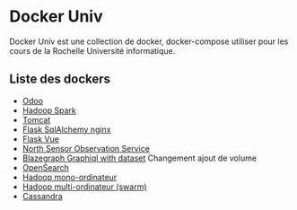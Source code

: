 # Docker Univ

Docker Univ est une collection de docker, docker-compose utiliser pour les cours de la Rochelle Université informatique.

## Liste des dockers

- [Odoo](./odoo/)
- [Hadoop Spark](./hadoop-spark/)
- [Tomcat](./tomcat/)
- [Flask SqlAlchemy nginx](./flask-nginx/)
- [Flask Vue](./flask-vue/)
- [North Sensor Observation Service](./north-sos/)
- [Blazegraph Graphiql with dataset](./blazegraph-graphiql/) Changement ajout de volume
- [OpenSearch](./opensearch)
- [Hadoop mono-ordinateur](./hadoop-solo)
- [Hadoop multi-ordinateur (swarm)](./hadoop-multi)
- [Cassandra](./cassandra)
